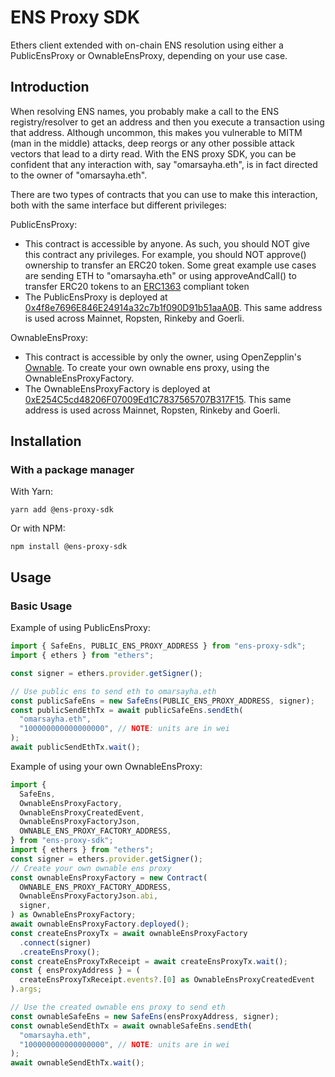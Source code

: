 # ENS Proxy SDK

Ethers client extended with on-chain ENS resolution using either a PublicEnsProxy
or OwnableEnsProxy, depending on your use case.

## Introduction

When resolving ENS names, you probably make a call to the ENS registry/resolver
to get an address and then you execute a transaction using that address. Although
uncommon, this makes you vulnerable to MITM (man in the middle) attacks,
deep reorgs or any other possible attack vectors that lead to a dirty read. With
the ENS proxy SDK, you can be confident that any interaction with,
say "omarsayha.eth", is in fact directed to the owner of "omarsayha.eth".

There are two types of contracts that you can use to make this interaction, both
with the same interface but different privileges:

PublicEnsProxy:

- This contract is accessible by anyone. As such, you should NOT give this
  contract any privileges. For example, you should NOT approve() ownership
  to transfer an ERC20 token. Some great example use cases are sending ETH to
  "omarsayha.eth" or using approveAndCall() to transfer ERC20 tokens to an
  [ERC1363](https://eips.ethereum.org/EIPS/eip-1363) compliant token
- The PublicEnsProxy is deployed at [0x4f8e7696E846E24914a32c7b1f090D91b51aaA0B](https://etherscan.io/address/0x4f8e7696E846E24914a32c7b1f090D91b51aaA0B#code).
  This same address is used across Mainnet, Ropsten, Rinkeby and Goerli.

OwnableEnsProxy:

- This contract is accessible by only the owner, using OpenZepplin's [Ownable](https://github.com/OpenZeppelin/openzeppelin-contracts/blob/master/contracts/access/Ownable.sol). To create your own ownable ens proxy, using the
  OwnableEnsProxyFactory.
- The OwnableEnsProxyFactory is deployed at [0xE254C5cd48206F07009Ed1C7837565707B317F15](https://etherscan.io/address/0xE254C5cd48206F07009Ed1C7837565707B317F15#code).
  This same address is used across Mainnet, Ropsten, Rinkeby and Goerli.

## Installation

### With a package manager

With Yarn:

```
yarn add @ens-proxy-sdk
```

Or with NPM:

```
npm install @ens-proxy-sdk
```

## Usage

### Basic Usage

Example of using PublicEnsProxy:

```ts
import { SafeEns, PUBLIC_ENS_PROXY_ADDRESS } from "ens-proxy-sdk";
import { ethers } from "ethers";

const signer = ethers.provider.getSigner();

// Use public ens to send eth to omarsayha.eth
const publicSafeEns = new SafeEns(PUBLIC_ENS_PROXY_ADDRESS, signer);
const publicSendEthTx = await publicSafeEns.sendEth(
  "omarsayha.eth",
  "100000000000000000", // NOTE: units are in wei
);
await publicSendEthTx.wait();
```

Example of using your own OwnableEnsProxy:

```ts
import {
  SafeEns,
  OwnableEnsProxyFactory,
  OwnableEnsProxyCreatedEvent,
  OwnableEnsProxyFactoryJson,
  OWNABLE_ENS_PROXY_FACTORY_ADDRESS,
} from "ens-proxy-sdk";
import { ethers } from "ethers";
const signer = ethers.provider.getSigner();
// Create your own ownable ens proxy
const ownableEnsProxyFactory = new Contract(
  OWNABLE_ENS_PROXY_FACTORY_ADDRESS,
  OwnableEnsProxyFactoryJson.abi,
  signer,
) as OwnableEnsProxyFactory;
await ownableEnsProxyFactory.deployed();
const createEnsProxyTx = await ownableEnsProxyFactory
  .connect(signer)
  .createEnsProxy();
const createEnsProxyTxReceipt = await createEnsProxyTx.wait();
const { ensProxyAddress } = (
  createEnsProxyTxReceipt.events?.[0] as OwnableEnsProxyCreatedEvent
).args;

// Use the created ownable ens proxy to send eth
const ownableSafeEns = new SafeEns(ensProxyAddress, signer);
const ownableSendEthTx = await ownableSafeEns.sendEth(
  "omarsayha.eth",
  "100000000000000000", // NOTE: units are in wei
);
await ownableSendEthTx.wait();
```
